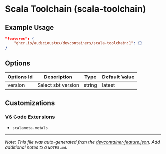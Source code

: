 
# Scala Toolchain (scala-toolchain)



## Example Usage

```json
"features": {
    "ghcr.io/audacioustux/devcontainers/scala-toolchain:1": {}
}
```

## Options

| Options Id | Description | Type | Default Value |
|-----|-----|-----|-----|
| version | Select sbt version | string | latest |

## Customizations

### VS Code Extensions

- `scalameta.metals`



---

_Note: This file was auto-generated from the [devcontainer-feature.json](https://github.com/audacioustux/devcontainers/blob/main/src/scala-toolchain/devcontainer-feature.json).  Add additional notes to a `NOTES.md`._

